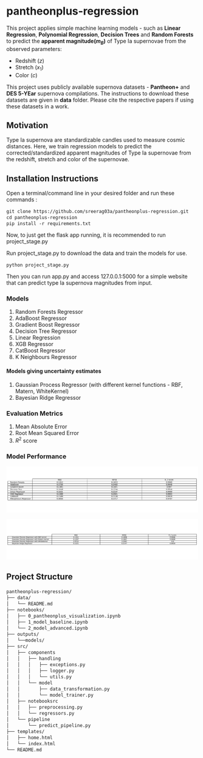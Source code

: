 # pantheonplus-regression

This project applies simple machine learning models - such as **Linear Regression**, **Polynomial Regression**, **Decision Trees** and **Random Forests** to predict the **apparent magnitude($m_B$)** of Type Ia supernovae from the observed parameters:

- Redshift ($z$)
- Stretch ($x_1$)
- Color ($c$)

This project uses publicly available supernova datasets - **Pantheon+** and **DES 5-YEar** supernova compilations. The instructions to download these datasets are given in **data** folder. Please cite the respective papers if using these datasets in a work.

## Motivation

Type Ia supernova are standardizable candles used to measure cosmic distances. Here, we train regression models to predict the corrected/standardized apparent magnitudes of Type Ia supernovae from the redshift, stretch and color of the supernovae.

## Installation Instructions

Open a terminal/command line in your desired folder and run these commands :

```
git clone https://github.com/sreerag03a/pantheonplus-regression.git
cd pantheonplus-regression
pip install -r requirements.txt

```

Now, to just get the flask app running, it is recommended to run project_stage.py

Run project_stage.py to download the data and train the models for use.

```
python project_stage.py
```

Then you can run app.py and access 127.0.0.1:5000 for a simple website that can predict type Ia supernova magnitudes from input.

### Models

1. Random Forests Regressor
2. AdaBoost Regressor
3. Gradient Boost Regressor
4. Decision Tree Regressor
5. Linear Regression
6. XGB Regressor
7. CatBoost Regressor
8. K Neighbours Regressor

#### Models giving uncertainty estimates

1. Gaussian Process Regressor (with different kernel functions - RBF, Matern, WhiteKernel)
2. Bayesian Ridge Regressor

### Evaluation Metrics

1. Mean Absolute Error
2. Root Mean Squared Error
3. $R^2$ score

### Model Performance

![Model Performance](outputs/metrics.png)

![Model Performance1](outputs/metrics2.png)

## Project Structure

```text
pantheonplus-regression/
├── data/
│   └── README.md
├── notebooks/
│   ├── 0_pantheonplus_visualization.ipynb
│   ├── 1_model_baseline.ipynb
│   └── 2_model_advanced.ipynb
├── outputs/
│   └──models/
├── src/
│   ├── components
│   │   ├── handling
│   │   │   ├── exceptions.py
│   │   │   ├── logger.py
│   │   │   └── utils.py
│   │   └── model
│   │       ├── data_transformation.py
│   │       └── model_trainer.py
│   ├── notebooksrc
│   │   ├── preprocessing.py
│   │   └── regressors.py
│   └── pipeline
│       └── predict_pipeline.py
├── templates/
│   ├── home.html
│   └── index.html
└── README.md
```
